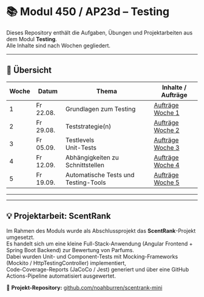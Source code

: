 # 📚 Modul 450 / AP23d – Testing

Dieses Repository enthält die Aufgaben, Übungen und Projektarbeiten aus dem Modul **Testing**.  
Alle Inhalte sind nach Wochen gegliedert.  

---

## 📅 Übersicht

| Woche | Datum       | Thema                                         | Inhalte / Aufträge |
|-------|-------------|-----------------------------------------------|---------------------|
| 1     | Fr 22.08. | Grundlagen zum Testing| [Aufträge Woche 1](./22-08) |
| 2     |Fr 29.08. |Teststrategie(n) | [Aufträge Woche 2](./29-08) |
| 3     |Fr 05.09. | Testlevels<br> Unit-Tests | [Aufträge Woche 3](./05-09) |
| 4     |Fr 12.09. | Abhängigkeiten zu Schnittstellen | [Aufträge Woche 4](./12-09) |
| 5     |Fr 19.09. | Automatische Tests und Testing-Tools | [Aufträge Woche 5](./19-09) |

---

---

## 💡 Projektarbeit: ScentRank

Im Rahmen des Moduls wurde als Abschlussprojekt das **ScentRank**-Projekt umgesetzt.  
Es handelt sich um eine kleine Full-Stack-Anwendung (Angular Frontend + Spring Boot Backend) zur Bewertung von Parfums.  
Dabei wurden Unit- und Component-Tests mit Mocking-Frameworks (Mockito / HttpTestingController) implementiert,  
Code-Coverage-Reports (JaCoCo / Jest) generiert und über eine GitHub Actions-Pipeline automatisiert ausgewertet.

🔗 **Projekt-Repository:** [github.com/noahburren/scentrank-mini](https://github.com/noahburren/ScentRank-m450)
